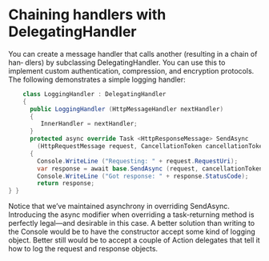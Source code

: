 # Chaining handlers with DelegatingHandler
You can create a message handler that calls another (resulting in a chain of han‐ dlers) by subclassing DelegatingHandler. You can use this to implement custom authentication, compression, and encryption protocols. The following demonstrates a simple logging handler:
```c#
    class LoggingHandler : DelegatingHandler
    {
      public LoggingHandler (HttpMessageHandler nextHandler)
      {
         InnerHandler = nextHandler;
      }
      protected async override Task <HttpResponseMessage> SendAsync
        (HttpRequestMessage request, CancellationToken cancellationToken)
      {
        Console.WriteLine ("Requesting: " + request.RequestUri);
        var response = await base.SendAsync (request, cancellationToken);
        Console.WriteLine ("Got response: " + response.StatusCode);
        return response;
} }
```
Notice that we’ve maintained asynchrony in overriding SendAsync. Introducing the async modifier when overriding a task-returning method is perfectly legal—and desirable in this case.
A better solution than writing to the Console would be to have the constructor accept some kind of logging object. Better still would be to accept a couple of Action<T> delegates that tell it how to log the request and response objects.
